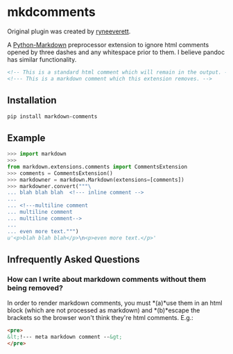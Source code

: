 mkdcomments
===========

Original plugin was created by [ryneeverett](https://github.com/ryneeverett/python-markdown-comments).

A [Python-Markdown](https://github.com/waylan/Python-Markdown) preprocessor extension to ignore html comments opened by three dashes and any whitespace prior to them. I believe pandoc has similar functionality.

```html
<!-- This is a standard html comment which will remain in the output. -->
<!--- This is a markdown comment which this extension removes. -->
```

Installation
------------

```sh
pip install markdown-comments
```

Example
-------
```python
>>> import markdown
>>>
from markdown.extensions.comments import CommentsExtension
>>> comments = CommentsExtension()
>>> markdowner = markdown.Markdown(extensions=[comments])
>>> markdowner.convert("""\
... blah blah blah  <!--- inline comment -->
...
... <!---multiline comment
... multiline comment
... multiline comment-->
...
... even more text.""")
u'<p>blah blah blah</p>\n<p>even more text.</p>'
```

Infrequently Asked Questions
----------------------------

### How can I write about markdown comments without them being removed?

In order to render markdown comments, you must *(a)*use them in an html block (which are not processed as markdown) and *(b)*escape the brackets so the browser won't think they're html comments. E.g.:

```html
<pre>
&lt;!--- meta markdown comment --&gt;
</pre>
```
